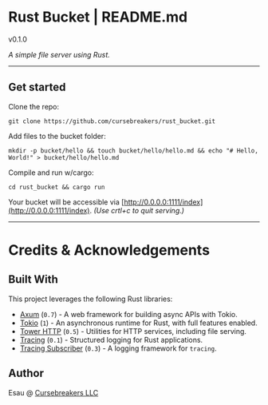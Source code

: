 # Rust Bucket | README.md

v0.1.0

*A simple file server using Rust.*

---

## Get started

Clone the repo:

`git clone https://github.com/cursebreakers/rust_bucket.git`

Add files to the bucket folder:

`mkdir -p bucket/hello && touch bucket/hello/hello.md && echo "# Hello, World!" > bucket/hello/hello.md`

Compile and run w/cargo:

`cd rust_bucket && cargo run`

Your bucket will be accessible via [http://0.0.0.0:1111/index](http://0.0.0.0:1111/index). *(Use crtl+c to quit serving.)*

---
# Credits & Acknowledgements 

## Built With

This project leverages the following Rust libraries:

- [Axum](https://crates.io/crates/axum) (`0.7`) - A web framework for building async APIs with Tokio.
- [Tokio](https://crates.io/crates/tokio) (`1`) - An asynchronous runtime for Rust, with full features enabled.
- [Tower HTTP](https://crates.io/crates/tower-http) (`0.5`) - Utilities for HTTP services, including file serving.
- [Tracing](https://crates.io/crates/tracing) (`0.1`) - Structured logging for Rust applications.
- [Tracing Subscriber](https://crates.io/crates/tracing-subscriber) (`0.3`) - A logging framework for `tracing`.

## Author

Esau @ [Cursebreakers LLC](https://cursebreakers.net)


